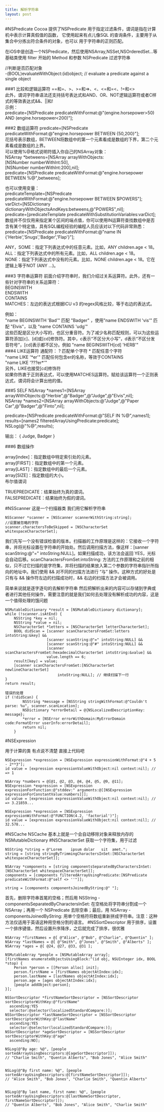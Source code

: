 ```yaml
---
title: 解析字符串
layout: post
---
```


#NSPredicate
Cocoa 提供了NSPredicate 用于指定过滤条件，谓词是指在计算机中表示计算真假值的函数，
它使用起来有点儿像SQL 的查询条件，主要用于从集合中分拣出符合条件的对象，也可以
用于字符串的正则匹配。

在iOS中是创造一个NSPredicate，然后使用NSArray,NSSet,NSOrderedSet...等基础类使用 filter 开始的 Method 和参数 NSPredicate 过滤字符串

//判断是否匹配对象  
-(BOOL)evaluateWithObject:(id)object;    // evaluate a predicate against a single object

###1 比较和逻辑运算符
==和=、>、>=和=>、<、<=和=<、!=和<>  
此外，谓词字符串语法还支持括号表达式和AND、OR、NOT逻辑运算符或者C样式的等效表达式&&、||和!  
示例：  
predicate=[NSPredicate predicateWithFormat:@"(engine.horsepower>50) AND (engine.horsepower<200)"];

###2 数组运算符
predicate=[NSPredicate predicateWithFormat:@"engine.horsepower BETWEEN {50,200}"];  
花括号表示数组，BETWEEN将数组中的第一个元素看成是数组的下界，第二个元素看成是数组的上界。  
可以使用%@格式说明符插入你自己的NSArray对象：  
NSArray *betweens=[NSArray arrayWithObjects:  
                    [NSNumber numberWithInt:50],  
                    [NSNumber numberWithInt:200],nil];  
predicate=[NSPredicate predicateWithFormat:@"engine.horsepower BETWEEN %@",betweens];  

也可以使用变量：  
predicateTemplate=[NSPredicate predicateWithFormat:@"engine.horsepower BETWEEN $POWERS"];  
varDict=[NSDictionary dictionaryWithObjectsAndKeys:betweens,@"POWERS",nil];  
predicate=[predicateTemplate predicateWithSubstitutionVariables:varDict];  
数组并不仅仅用来指定某个区间的端点值，你可以使用IN运算符查找数组中是否含有某个特定值，具有SQL编程经验的编程人员应该对以下代码非常熟悉：  
predicate=[NSPredicate predicateWithFormat:@"name IN {'Herbie','Snugs','Badger','Flap'}"];  

ANY，SOME：指定下列表达式中的任意元素。比如，ANY children.age < 18。  
ALL：指定下列表达式中的所有元素。比如，ALL children.age < 18。  
NONE：指定下列表达式中没有的元素。比如，NONE children.age < 18。它在逻辑上等于NOT (ANY ...)。  

###3 字符串运算符
前面介绍字符串时，我们介绍过关系运算符。此外，还有一些针对字符串的关系运算符：  
BEGINSWITH  
ENDSWITH  
CONTAINS  
MATCHES：左边的表达式根据ICU v3 的regex风格比较，等于右边的表达式。

例如：  
"name BEGINSWITH 'Bad'" 匹配 "Badger" ，使用"name ENDSWITH 'vis'" 匹配 "Elvis"，以及 "name CONTAINS 'udg'"  
这些匹配是区分大小写的，也区分重音符。为了减少名称匹配规则，可以为这些运算符添加[c]、[d]或[cd]修饰符。其中，c表示“不区分大小写”，d表示“不区分发音符号”，[cd]表示都不区分。例如 "name BEGINSWITH[cd] 'HERB'"  
###4  LIKE运算符
通配符： ? 匹配单个字符 * 匹配任意个字符  
"name LIKE '\*er'" 匹配任何包含er的名称，等效于CONTAINS  
"name LIKE '???er*'"   
另外，LIKE也接受[cd]修饰符  
如果你热衷于正则表达式，可以使用MATCHES运算符。赋给该运算符一个正则表达式，谓词将会计算出他的值。

###5  SELF
NSArray *names1=[NSArray arrayWithObjects:@"Herbie",@"Badger",@"Judge",@"Elvis",nil];  
NSArray *names2=[NSArray arrayWithObjects:@"Judge",@"Paper Car",@"Badger",@"Finto",nil];  

predicate=[NSPredicate predicateWithFormat:@"SELF IN %@",names1];  
results=[names2 filteredArrayUsingPredicate:predicate];  
NSLog(@"%@",results);  
 
输出：
{
 Judge,
 Badger
}

###6
数组操作

array[index]：指定数组中特定索引处的元素。  
array[FIRST]：指定数组中的第一个元素。  
array[LAST]：指定数组中的最后一个元素。  
array[SIZE]：指定数组的大小。  
布尔值谓词  

TRUEPREDICATE：结果始终为真的谓词。  
FALSEPREDICATE：结果始终为假的谓词。  

#NSScanner
这是一个扫描器类 我们用它解析字符串  

~~~
NSScanner *scanner = [NSScanner scannerWithString:string];
//设置被忽略的字符
scanner.charactersToBeSkipped = [NSCharacterSet whitespaceCharacterSet];
~~~
我们先写一个没有错误检查的版本。扫描器的工作原理是这样的：它接收一个字符串，并将光标设置在字符串的开始处。然后调用扫描方法，像这样：[sanner scanString:@"=" intoString:NULL]。如果扫描成功，该方法会返回 YES，光标会自动后移。scanCharactersFromSet:intoString: 方法的工作原理和之前的相似，只不过它扫描的是字符集，并将扫描的结果放入第二个参数的字符串指针所指向的地址中。我们使用 && 对不同的扫描方法进行 “与” 操作。这种方式的好处是只有与 && 操作符左边的扫描成功时，&& 右边的扫描方法才会被调用。

简单来说就是逐字逐句的去解析字符串 然后把解析出来的内容可以存储到字典或者进行其他任何操作，需要注意的就是我们如何去处理没有解析成功的内容，这是一个值得处理的饿问题  

~~~
NSMutableDictionary *result = [NSMutableDictionary dictionary];
while (!scanner.isAtEnd) {
    NSString *key = nil;
    NSString *value = nil;
    NSCharacterSet *letters = [NSCharacterSet letterCharacterSet];
    BOOL didScan = [scanner scanCharactersFromSet:letters intoString:&key] &&
                   [scanner scanString:@"=" intoString:NULL] &&
                   [scanner scanString:@"#" intoString:NULL] &&
                   [scanner scanCharactersFromSet:hexadecimalCharacterSet intoString:&value] &&
                   value.length == 6;
    result[key] = value;
    [scanner scanCharactersFromSet:[NSCharacterSet newlineCharacterSet] 
                        intoString:NULL]; // 继续扫描下一行
}
return result;

~~~

~~~
错误的处理
if (!didScan) {
        NSString *message = [NSString stringWithFormat:@"Couldn't parse: %u", scanner.scanLocation];
        NSDictionary *errorDetail = @{NSLocalizedDescriptionKey: message};
        *error = [NSError errorWithDomain:MyErrorDomain code:FormatError userInfo:errorDetail];
        return nil;
    }
~~~


#NSExpression

用于计算的类
有点说不清楚 直接上代码吧

~~~
NSExpression *expression = [NSExpression expressionWithFormat:@"4 + 5 - 2**3"];
id value = [expression expressionValueWithObject:nil context:nil]; // => 1

NSArray *numbers = @[@1, @2, @3, @4, @4, @5, @9, @11];
NSExpression *expression = [NSExpression expressionForFunction:@"stddev:" arguments:@[[NSExpression expressionForConstantValue:numbers]]];
id value = [expression expressionValueWithObject:nil context:nil]; // => 3.21859...

NSExpression *expression = [NSExpression expressionWithFormat:@"FUNCTION(4.2, 'factorial')"];
id value = [expression expressionValueWithObject:nil context:nil]; // 32.578...
~~~

#NSCache
NSCache 基本上就是一个会自动移除对象来释放内存的 NSMutableDictionary
#NSCharacter​Set
获取一个字符集，用于过滤

~~~
NSString *string = @"Lorem    ipsum dolar   sit  amet.";
string = [string stringByTrimmingCharactersInSet:[NSCharacterSet whitespaceCharacterSet]];

NSArray *components = [string componentsSeparatedByCharactersInSet:[NSCharacterSet whitespaceCharacterSet]];
components = [components filteredArrayUsingPredicate:[NSPredicate predicateWithFormat:@"self <> ''"]];

string = [components componentsJoinedByString:@" "];
~~~
首先，删除字符串首尾的空格；然后用 NSString -componentsSeparatedByCharactersInSet: 在空格处将字符串分割成一个 NSArray；再用一个 NSPredicate 去除空串；最后，用 NSArray -componentsJoinedByString: 用单个空格符将数组重新拼成字符串。注意：这种方法仅适用于英语这种用空格分割的语言。
#NSSort​Descriptor
用于排序，设置一个排序键值，然后设置升序降序，之后就完成了排序，很优雅

~~~
NSArray *firstNames = @[ @"Alice", @"Bob", @"Charlie", @"Quentin" ];
NSArray *lastNames = @[ @"Smith", @"Jones", @"Smith", @"Alberts" ];
NSArray *ages = @[ @24, @27, @33, @31 ];

NSMutableArray *people = [NSMutableArray array];
[firstNames enumerateObjectsUsingBlock:^(id obj, NSUInteger idx, BOOL *stop) {
    Person *person = [[Person alloc] init];
    person.firstName = [firstNames objectAtIndex:idx];
    person.lastName = [lastNames objectAtIndex:idx];
    person.age = [ages objectAtIndex:idx];
    [people addObject:person];
}];

NSSortDescriptor *firstNameSortDescriptor = [NSSortDescriptor sortDescriptorWithKey:@"firstName"
  ascending:YES
  selector:@selector(localizedStandardCompare:)];
NSSortDescriptor *lastNameSortDescriptor = [NSSortDescriptor sortDescriptorWithKey:@"lastName"
  ascending:YES
  selector:@selector(localizedStandardCompare:)];
NSSortDescriptor *ageSortDescriptor = [NSSortDescriptor sortDescriptorWithKey:@"age"
  ascending:NO];

NSLog(@"By age: %@", [people sortedArrayUsingDescriptors:@[ageSortDescriptor]]);
// "Charlie Smith", "Quentin Alberts", "Bob Jones", "Alice Smith"


NSLog(@"By first name: %@", [people sortedArrayUsingDescriptors:@[firstNameSortDescriptor]]);
// "Alice Smith", "Bob Jones", "Charlie Smith", "Quentin Alberts"


NSLog(@"By last name, first name: %@", [people sortedArrayUsingDescriptors:@[lastNameSortDescriptor, firstNameSortDescriptor]]);
// "Quentin Alberts", "Bob Jones", "Alice Smith", "Charlie Smith"
~~~


